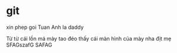# git

xin phep goi Tuan Anh la daddy


Từ từ cái lồn má mày tao đéo thấy cái màn hình của mày nha địt mẹ
SFAGszafG
SAFAG

